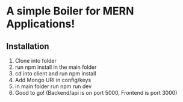 # A simple Boiler for MERN Applications!

 ## Installation

 1. Clone into folder
 2. run npm install in the main folder
 3. cd into client and run npm install
 4. Add Mongo URI in config/keys
 5. in main folder run npm run dev
 6. Good to go! (Backend/api is on port 5000, Frontend is port 3000)
